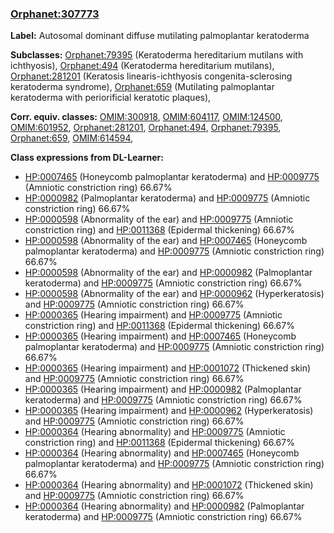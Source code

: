 
### [Orphanet:307773](http://www.orpha.net/ORDO/Orphanet_307773)
**Label:** Autosomal dominant diffuse mutilating palmoplantar keratoderma

**Subclasses:** [Orphanet:79395](http://www.orpha.net/ORDO/Orphanet_79395) (Keratoderma hereditarium mutilans with ichthyosis), [Orphanet:494](http://www.orpha.net/ORDO/Orphanet_494) (Keratoderma hereditarium mutilans), [Orphanet:281201](http://www.orpha.net/ORDO/Orphanet_281201) (Keratosis linearis-ichthyosis congenita-sclerosing keratoderma syndrome), [Orphanet:659](http://www.orpha.net/ORDO/Orphanet_659) (Mutilating palmoplantar keratoderma with periorificial keratotic plaques), 

**Corr. equiv. classes:** [OMIM:300918](http://purl.obolibrary.org/obo/OMIM_300918), [OMIM:604117](http://purl.obolibrary.org/obo/OMIM_604117), [OMIM:124500](http://purl.obolibrary.org/obo/OMIM_124500), [OMIM:601952](http://purl.obolibrary.org/obo/OMIM_601952), [Orphanet:281201](http://www.orpha.net/ORDO/Orphanet_281201), [Orphanet:494](http://www.orpha.net/ORDO/Orphanet_494), [Orphanet:79395](http://www.orpha.net/ORDO/Orphanet_79395), [Orphanet:659](http://www.orpha.net/ORDO/Orphanet_659), [OMIM:614594](http://purl.obolibrary.org/obo/OMIM_614594), 

**Class expressions from DL-Learner:**

- [HP:0007465](http://purl.obolibrary.org/obo/HP_0007465) (Honeycomb palmoplantar keratoderma) and [HP:0009775](http://purl.obolibrary.org/obo/HP_0009775) (Amniotic constriction ring) 66.67%
- [HP:0000982](http://purl.obolibrary.org/obo/HP_0000982) (Palmoplantar keratoderma) and [HP:0009775](http://purl.obolibrary.org/obo/HP_0009775) (Amniotic constriction ring) 66.67%
- [HP:0000598](http://purl.obolibrary.org/obo/HP_0000598) (Abnormality of the ear) and [HP:0009775](http://purl.obolibrary.org/obo/HP_0009775) (Amniotic constriction ring) and [HP:0011368](http://purl.obolibrary.org/obo/HP_0011368) (Epidermal thickening) 66.67%
- [HP:0000598](http://purl.obolibrary.org/obo/HP_0000598) (Abnormality of the ear) and [HP:0007465](http://purl.obolibrary.org/obo/HP_0007465) (Honeycomb palmoplantar keratoderma) and [HP:0009775](http://purl.obolibrary.org/obo/HP_0009775) (Amniotic constriction ring) 66.67%
- [HP:0000598](http://purl.obolibrary.org/obo/HP_0000598) (Abnormality of the ear) and [HP:0000982](http://purl.obolibrary.org/obo/HP_0000982) (Palmoplantar keratoderma) and [HP:0009775](http://purl.obolibrary.org/obo/HP_0009775) (Amniotic constriction ring) 66.67%
- [HP:0000598](http://purl.obolibrary.org/obo/HP_0000598) (Abnormality of the ear) and [HP:0000962](http://purl.obolibrary.org/obo/HP_0000962) (Hyperkeratosis) and [HP:0009775](http://purl.obolibrary.org/obo/HP_0009775) (Amniotic constriction ring) 66.67%
- [HP:0000365](http://purl.obolibrary.org/obo/HP_0000365) (Hearing impairment) and [HP:0009775](http://purl.obolibrary.org/obo/HP_0009775) (Amniotic constriction ring) and [HP:0011368](http://purl.obolibrary.org/obo/HP_0011368) (Epidermal thickening) 66.67%
- [HP:0000365](http://purl.obolibrary.org/obo/HP_0000365) (Hearing impairment) and [HP:0007465](http://purl.obolibrary.org/obo/HP_0007465) (Honeycomb palmoplantar keratoderma) and [HP:0009775](http://purl.obolibrary.org/obo/HP_0009775) (Amniotic constriction ring) 66.67%
- [HP:0000365](http://purl.obolibrary.org/obo/HP_0000365) (Hearing impairment) and [HP:0001072](http://purl.obolibrary.org/obo/HP_0001072) (Thickened skin) and [HP:0009775](http://purl.obolibrary.org/obo/HP_0009775) (Amniotic constriction ring) 66.67%
- [HP:0000365](http://purl.obolibrary.org/obo/HP_0000365) (Hearing impairment) and [HP:0000982](http://purl.obolibrary.org/obo/HP_0000982) (Palmoplantar keratoderma) and [HP:0009775](http://purl.obolibrary.org/obo/HP_0009775) (Amniotic constriction ring) 66.67%
- [HP:0000365](http://purl.obolibrary.org/obo/HP_0000365) (Hearing impairment) and [HP:0000962](http://purl.obolibrary.org/obo/HP_0000962) (Hyperkeratosis) and [HP:0009775](http://purl.obolibrary.org/obo/HP_0009775) (Amniotic constriction ring) 66.67%
- [HP:0000364](http://purl.obolibrary.org/obo/HP_0000364) (Hearing abnormality) and [HP:0009775](http://purl.obolibrary.org/obo/HP_0009775) (Amniotic constriction ring) and [HP:0011368](http://purl.obolibrary.org/obo/HP_0011368) (Epidermal thickening) 66.67%
- [HP:0000364](http://purl.obolibrary.org/obo/HP_0000364) (Hearing abnormality) and [HP:0007465](http://purl.obolibrary.org/obo/HP_0007465) (Honeycomb palmoplantar keratoderma) and [HP:0009775](http://purl.obolibrary.org/obo/HP_0009775) (Amniotic constriction ring) 66.67%
- [HP:0000364](http://purl.obolibrary.org/obo/HP_0000364) (Hearing abnormality) and [HP:0001072](http://purl.obolibrary.org/obo/HP_0001072) (Thickened skin) and [HP:0009775](http://purl.obolibrary.org/obo/HP_0009775) (Amniotic constriction ring) 66.67%
- [HP:0000364](http://purl.obolibrary.org/obo/HP_0000364) (Hearing abnormality) and [HP:0000982](http://purl.obolibrary.org/obo/HP_0000982) (Palmoplantar keratoderma) and [HP:0009775](http://purl.obolibrary.org/obo/HP_0009775) (Amniotic constriction ring) 66.67%


